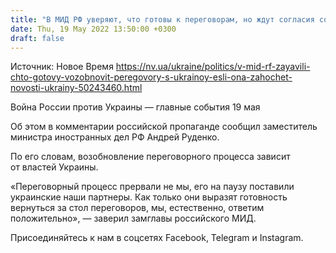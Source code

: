 ```yaml
---
title: "В МИД РФ уверяют, что готовы к переговорам, но ждут согласия со стороны Украины"
date: Thu, 19 May 2022 13:50:00 +0300
draft: false
---
```

Источник: Новое Время https://nv.ua/ukraine/politics/v-mid-rf-zayavili-chto-gotovy-vozobnovit-peregovory-s-ukrainoy-esli-ona-zahochet-novosti-ukrainy-50243460.html


Война России против Украины — главные события 19 мая

Об этом в комментарии российской пропаганде сообщил заместитель министра иностранных дел РФ Андрей Руденко.

По его словам, возобновление переговорного процесса зависит от властей Украины.

«Переговорный процесс прервали не мы, его на паузу поставили украинские наши партнеры. Как только они выразят готовность вернуться за стол переговоров, мы, естественно, ответим положительно», — заверил замглавы российского МИД.

Присоединяйтесь к нам в соцсетях Facebook, Telegram и Instagram.
